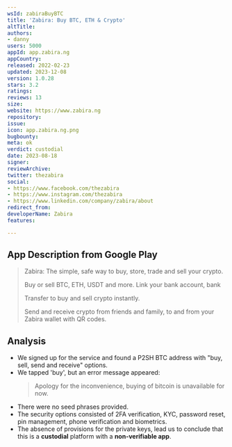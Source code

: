 ```yaml
---
wsId: zabiraBuyBTC
title: 'Zabira: Buy BTC, ETH & Crypto'
altTitle: 
authors:
- danny
users: 5000
appId: app.zabira.ng
appCountry: 
released: 2022-02-23
updated: 2023-12-08
version: 1.0.28
stars: 3.2
ratings: 
reviews: 13
size: 
website: https://www.zabira.ng
repository: 
issue: 
icon: app.zabira.ng.png
bugbounty: 
meta: ok
verdict: custodial
date: 2023-08-18
signer: 
reviewArchive: 
twitter: thezabira
social:
- https://www.facebook.com/thezabira
- https://www.instagram.com/thezabira
- https://www.linkedin.com/company/zabira/about
redirect_from: 
developerName: Zabira
features: 

---
```


## App Description from Google Play

> Zabira: The simple, safe way to buy, store, trade and sell your crypto.
>
> Buy or sell BTC, ETH, USDT and more. Link your bank account, bank
>
> Transfer to buy and sell crypto instantly.
>
> Send and receive crypto from friends and family, to and from your Zabira wallet with QR codes.

## Analysis 

- We signed up for the service and found a P2SH BTC address with "buy, sell, send and receive" options. 
- We tapped 'buy', but an error message appeared:
  > Apology for the inconvenience, buying of bitcoin is unavailable for now.
- There were no seed phrases provided. 
- The security options consisted of 2FA verification, KYC, password reset, pin management, phone verification and biometrics. 
- The absence of provisions for the private keys, lead us to conclude that this is a **custodial** platform with a **non-verifiable app**.